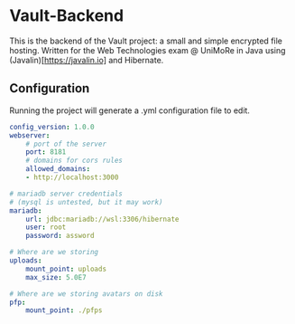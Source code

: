 # Vault-Backend
This is the backend of the Vault project: a small and simple encrypted file hosting. Written for the Web Technologies exam @ UniMoRe in Java using (Javalin)[https://javalin.io] and Hibernate.

## Configuration
Running the project will generate a .yml configuration file to edit.
```yaml
config_version: 1.0.0
webserver:
    # port of the server
    port: 8181
    # domains for cors rules
    allowed_domains:
    - http://localhost:3000

# mariadb server credentials
# (mysql is untested, but it may work)
mariadb:
    url: jdbc:mariadb://wsl:3306/hibernate
    user: root
    password: assword

# Where are we storing
uploads:
    mount_point: uploads
    max_size: 5.0E7

# Where are we storing avatars on disk
pfp:
    mount_point: ./pfps
```
